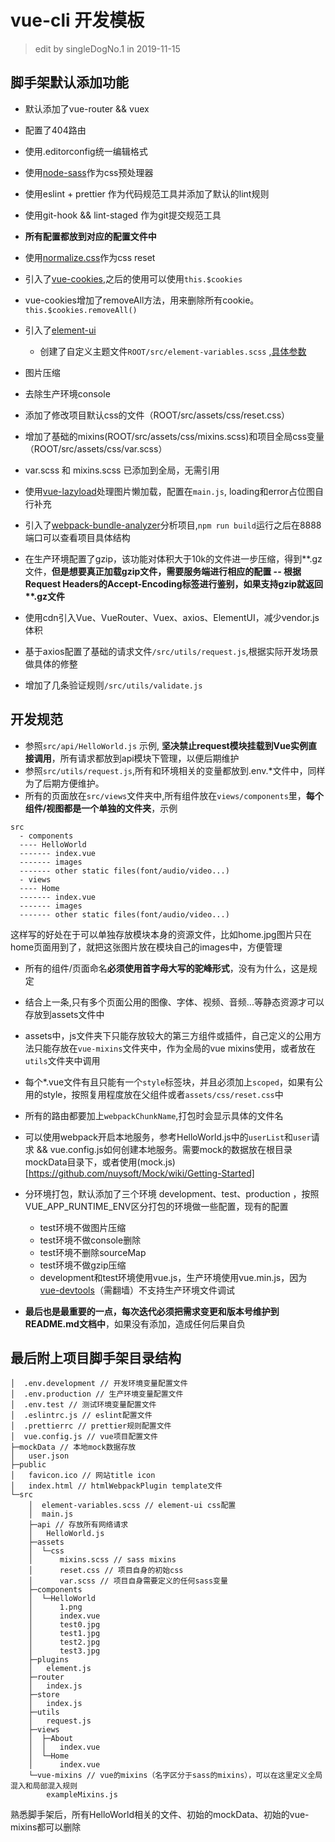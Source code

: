 # vue-cli 开发模板

> edit by singleDogNo.1 in 2019-11-15

## 脚手架默认添加功能

* 默认添加了vue-router && vuex
* 配置了404路由
* 使用.editorconfig统一编辑格式
* 使用[node-sass](https://lost-dream.github.io/blog/2017/10/20/使用SASS/)作为css预处理器
* 使用eslint + prettier 作为代码规范工具并添加了默认的lint规则
* 使用git-hook && lint-staged 作为git提交规范工具
* **所有配置都放到对应的配置文件中**
* 使用[normalize.css](https://www.npmjs.com/package/normalize.css)作为css reset
* 引入了[vue-cookies](https://www.npmjs.com/package/vue-cookies),之后的使用可以使用`this.$cookies`
* vue-cookies增加了removeAll方法，用来删除所有cookie。`this.$cookies.removeAll()`
* 引入了[element-ui](https://element.eleme.cn/#/zh-CN/component/layout)
  * 创建了自定义主题文件`ROOT/src/element-variables.scss` ,[具体参数](https://github.com/ElemeFE/element/blob/dev/packages/theme-chalk/src/common/var.scss)

* 图片压缩
* 去除生产环境console
* 添加了修改项目默认css的文件（ROOT/src/assets/css/reset.css）
* 增加了基础的mixins(ROOT/src/assets/css/mixins.scss)和项目全局css变量（ROOT/src/assets/css/var.scss）
* var.scss 和 mixins.scss 已添加到全局，无需引用
* 使用[vue-lazyload](https://www.npmjs.com/package/vue-lazyload)处理图片懒加载，配置在`main.js`, loading和error占位图自行补充
* 引入了[webpack-bundle-analyzer](https://github.com/webpack-contrib/webpack-bundle-analyzer)分析项目,`npm run build`运行之后在8888端口可以查看项目具体结构
* 在生产环境配置了gzip，该功能对体积大于10k的文件进一步压缩，得到\*\*.gz文件，**但是想要真正加载gzip文件，需要服务端进行相应的配置 -- 根据Request Headers的Accept-Encoding标签进行鉴别，如果支持gzip就返回 \*\*.gz文件**
* 使用cdn引入Vue、VueRouter、Vuex、axios、ElementUI，减少vendor.js体积
* 基于axios配置了基础的请求文件`/src/utils/request.js`,根据实际开发场景做具体的修整
* 增加了几条验证规则`/src/utils/validate.js`

## 开发规范

* 参照`src/api/HelloWorld.js` 示例, **坚决禁止request模块挂载到Vue实例直接调用**，所有请求都放到api模块下管理，以便后期维护
* 参照`src/utils/request.js`,所有和环境相关的变量都放到.env.*文件中，同样为了后期方便维护。
* 所有的页面放在`src/views`文件夹中,所有组件放在`views/components`里，**每个组件/视图都是一个单独的文件夹**，示例

```shell
src
  - components
  ---- HelloWorld
  ------- index.vue
  ------- images
  ------- other static files(font/audio/video...)
  - views
  ---- Home
  ------- index.vue
  ------- images
  ------- other static files(font/audio/video...)
```

这样写的好处在于可以单独存放模块本身的资源文件，比如home.jpg图片只在home页面用到了，就把这张图片放在模块自己的images中，方便管理

* 所有的组件/页面命名**必须使用首字母大写的驼峰形式**，没有为什么，这是规定
* 结合上一条,只有多个页面公用的图像、字体、视频、音频...等静态资源才可以存放到assets文件中
* assets中，js文件夹下只能存放较大的第三方组件或插件，自己定义的公用方法只能存放在`vue-mixins`文件夹中，作为全局的vue mixins使用，或者放在`utils`文件夹中调用
* 每个*.vue文件有且只能有一个`style`标签块，并且必须加上`scoped`，如果有公用的style，按照复用程度放在父组件或者`assets/css/reset.css`中
* 所有的路由都要加上`webpackChunkName`,打包时会显示具体的文件名
* 可以使用webpack开启本地服务，参考HelloWorld.js中的`userList`和`user`请求 && vue.config.js如何创建本地服务。需要mock的数据放在根目录mockData目录下，或者使用(mock.js)[https://github.com/nuysoft/Mock/wiki/Getting-Started]
* 分环境打包，默认添加了三个环境 development、test、production ，按照VUE_APP_RUNTIME_ENV区分打包的环境做一些配置，现有的配置
  * test环境不做图片压缩
  * test环境不做console删除
  * test环境不删除sourceMap
  * test环境不做gzip压缩
  * development和test环境使用vue.js，生产环境使用vue.min.js，因为[vue-devtools](https://chrome.google.com/webstore/detail/vuejs-devtools/nhdogjmejiglipccpnnnanhbledajbpd)（需翻墙）不支持生产环境文件调试

* **最后也是最重要的一点，每次迭代必须把需求变更和版本号维护到README.md文档中**，如果没有添加，造成任何后果自负

## 最后附上项目脚手架目录结构

```shell
│  .env.development // 开发环境变量配置文件
│  .env.production // 生产环境变量配置文件
│  .env.test // 测试环境变量配置文件
│  .eslintrc.js // eslint配置文件
│  .prettierrc // prettier规则配置文件
│  vue.config.js // vue项目配置文件
├─mockData // 本地mock数据存放
│   user.json
├─public
│   favicon.ico // 网站title icon
│   index.html // htmlWebpackPlugin template文件
└─src
    │  element-variables.scss // element-ui css配置
    │  main.js
    ├─api // 存放所有网络请求
    │   HelloWorld.js
    ├─assets
    │  └─css
    │      mixins.scss // sass mixins
    │      reset.css // 项目自身的初始css
    │      var.scss // 项目自身需要定义的任何sass变量
    ├─components
    │  └─HelloWorld
    │      1.png
    │      index.vue
    │      test0.jpg
    │      test1.jpg
    │      test2.jpg
    │      test3.jpg
    ├─plugins
    │   element.js
    ├─router
    │   index.js
    ├─store
    │   index.js
    ├─utils
    │   request.js
    ├─views
    │  ├─About
    │  │   index.vue
    │  └─Home
    │      index.vue
    └─vue-mixins // vue的mixins（名字区分于sass的mixins），可以在这里定义全局混入和局部混入规则
        exampleMixins.js
```

熟悉脚手架后，所有HelloWorld相关的文件、初始的mockData、初始的vue-mixins都可以删除
